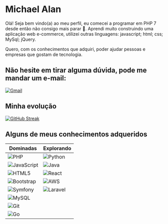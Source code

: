 # Michael Alan

Olá! Seja bem vindo(a) ao meu perfil, eu comecei a programar em PHP 7 desde então não consigo mais parar 🥰. Aprendi muito construindo uma aplicação web e-commerce, utilizei outras linguagens: javascript; html; css; MySql; jQuery. 

Quero, com os conhecimentos que adquiri, poder ajudar pessoas e empresas que gostam de tecnologia.

## Não hesite em tirar alguma dúvida, pode me mandar um e-mail: 

[![Gmail](https://img.shields.io/badge/Gmail-333333?style=for-the-badge&logo=gmail&logoColor=red)](mailto:michael.dtna@gmail.com)

## Minha evolução


[![GitHub Streak](https://streak-stats.demolab.com/?user=MichaelAlanAXL&theme=bear&background=000&border=30A3DC&dates=FFF)](https://git.io/streak-stats)

## Alguns de meus conhecimentos adqueridos 

| Dominadas | Explorando |
|-----------|----------------|
| ![PHP](https://img.shields.io/badge/PHP-777BB4?style=for-the-badge&logo=php&logoColor=white) | ![Python](https://img.shields.io/badge/python-3670A0?style=for-the-badge&logo=python&logoColor=ffdd54) |
| ![JavaScript](https://img.shields.io/badge/JavaScript-F7DF1E?style=for-the-badge&logo=javascript&logoColor=black) | ![Java](https://img.shields.io/badge/java-%23ED8B00.svg?style=for-the-badge&logo=openjdk&logoColor=white) |
| ![HTML5](https://img.shields.io/badge/HTML5-E34F26?style=for-the-badge&logo=html5&logoColor=white) | ![React](https://img.shields.io/badge/React-20232A?style=for-the-badge&logo=react&logoColor=61DAFB) |
| ![Bootstrap](https://img.shields.io/badge/-boostrap-0D1117?style=for-the-badge&logo=bootstrap&labelColor=0D1117) | ![AWS](https://img.shields.io/badge/AWS-000.svg?style=for-the-badge&logo=amazon-aws&logoColor=white) |
| ![Symfony](https://img.shields.io/badge/symfony-%23000000.svg?style=for-the-badge&logo=symfony&logoColor=white) | ![Laravel](https://img.shields.io/badge/Laravel-%23FF2D20?style=for-the-badge&logo=laravel&logoColor=white) |
| ![MySQL](https://img.shields.io/badge/MySQL-00000F?style=for-the-badge&logo=mysql&logoColor=white) |
| ![Git](https://img.shields.io/badge/GIT-E44C30?style=for-the-badge&logo=git&logoColor=white) |
| ![Go](https://img.shields.io/badge/Go-00ADD8?style=for-the-badge&logo=go&logoColor=white) |
